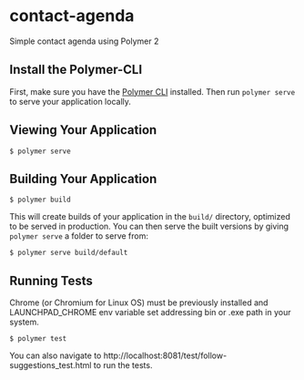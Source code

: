 # contact-agenda

Simple contact agenda using Polymer 2

## Install the Polymer-CLI

First, make sure you have the [Polymer CLI](https://www.npmjs.com/package/polymer-cli) installed. Then run `polymer serve` to serve your application locally.

## Viewing Your Application

```
$ polymer serve
```

## Building Your Application

```
$ polymer build
```

This will create builds of your application in the `build/` directory, optimized to be served in production. You can then serve the built versions by giving `polymer serve` a folder to serve from:

```
$ polymer serve build/default
```

## Running Tests

Chrome (or Chromium for Linux OS) must be previously installed and LAUNCHPAD_CHROME env variable set addressing bin or .exe path in your system.

```
$ polymer test
```

You can also navigate to http://localhost:8081/test/follow-suggestions_test.html to run the tests.
